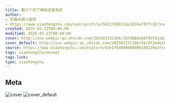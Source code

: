 ```yaml
---
title: 都三个月了喉咙还是有痰
author:
- 尼糯米牌小甜饼
- https://www.xiaohongshu.com/user/profile/5b127d9b11be1024a797fc2b?xsec_token=undefined
created: 2025-03-23T00:00:00
modified: 2025-03-23T00:00:00
cover: http://sns-webpic-qc.xhscdn.com/202503231106/387d880a8879df61a82b9f8d6df12301/1000g00820pe7h40fq0004a5s6iupnv1b094pke8!nc_n_webp_prv_1
cover_default: http://sns-webpic-qc.xhscdn.com/202503231106/56c0f2eeb1851791ca837123853cd87d/1000g00820pe7h40fq0004a5s6iupnv1b094pke8!nc_n_webp_mw_1
source: https://www.xiaohongshu.com/explore/63e1f64900000000190239a3?xsec_token=ABsjIchluYwn4k7w2FQZlK64RwIxu6zRl5gSqQVH110EQ=
tags: xiaohongshu/normal
tags-link:
type: xiaohongshu
---
```


## Meta

![cover](http://sns-webpic-qc.xhscdn.com/202503231106/387d880a8879df61a82b9f8d6df12301/1000g00820pe7h40fq0004a5s6iupnv1b094pke8!nc_n_webp_prv_1)
![cover_default](http://sns-webpic-qc.xhscdn.com/202503231106/56c0f2eeb1851791ca837123853cd87d/1000g00820pe7h40fq0004a5s6iupnv1b094pke8!nc_n_webp_mw_1)
